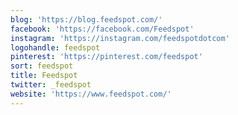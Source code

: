 ```yaml
---
blog: 'https://blog.feedspot.com/'
facebook: 'https://facebook.com/Feedspot'
instagram: 'https://instagram.com/feedspotdotcom'
logohandle: feedspot
pinterest: 'https://pinterest.com/feedspot'
sort: feedspot
title: Feedspot
twitter: _feedspot
website: 'https://www.feedspot.com/'
---
```

